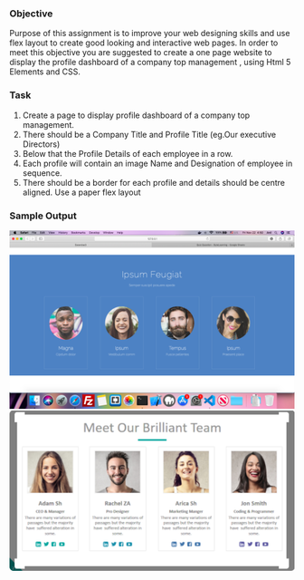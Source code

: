 ### Objective 
Purpose of this assignment is to improve your web designing skills and use flex layout to create good looking and interactive  web pages.
In order to meet this objective you are suggested to create a one page website to display the profile  dashboard of a company top management , using Html 5 Elements and CSS.

### Task

1. Create a page to display profile dashboard of a company top management.
2. There should be a Company Title and Profile Title (eg.Our executive Directors)
3. Below that the Profile Details of each employee in a row.
4. Each profile will contain an image Name and Designation of employee in sequence.
5. There should be a border for each profile and details should be centre aligned. Use a paper flex    layout 
 
 ### Sample Output

 ![Image description](./Images/screenshot.png "Title is optional")
 ![Image description](./Images/team.png "Title is optional")